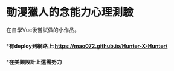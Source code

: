 # 動漫獵人的念能力心理測驗
 在自學Vue後嘗試做的小作品。
 ###
 ***有deploy到網路上:https://mao072.github.io/Hunter-X-Hunter/**
 ###
***在美觀設計上還需努力**
